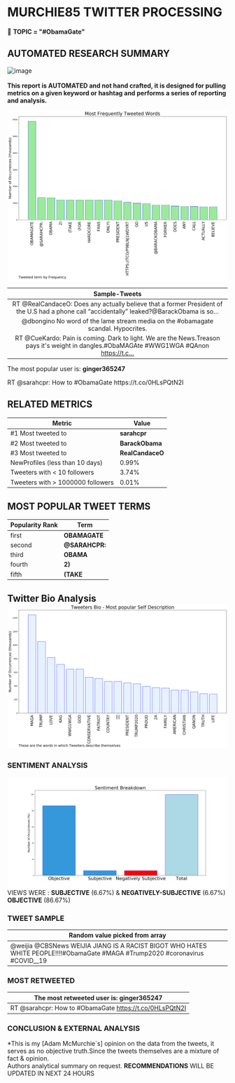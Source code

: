 # MURCHIE85 TWITTER PROCESSING 
&#x1F34E; **TOPIC = "#ObamaGate"**

## AUTOMATED RESEARCH SUMMARY

![image](https://marketingplatform.google.com/about/static/images/gmp/analytics-smb-benefit.jpg)
<br></br>
<b> This report is AUTOMATED and not hand crafted, it is designed for pulling metrics on a given keyword or hashtag and performs a series of reporting and analysis.</b>



![image](TWEETS.png)



|                **Sample-Tweets**        |
| :-------------: |
| RT @RealCandaceO: Does any actually believe that a former President of the U.S had a phone call “accidentally” leaked?@BarackObama is so… |
| @dbongino No word of the lame stream media on the #obamagate scandal. Hypocrites. |
| RT @CueKardo: Pain is coming. Dark to light. We are the News.Treason pays it's weight in dangles.#ObaMAGAte #WWG1WGA #QAnon https://t.c… |

The most popular user is: **ginger365247**
<div class="alert alert-block alert-danger"> RT @sarahcpr: How to #ObamaGate https://t.co/0HLsPQtN2I</div>

## RELATED METRICS<br>
| Metric | Value |
| ------------- | ------------- |
| #1 Most tweeted to  | **sarahcpr** |
| #2 Most tweeted to  | **BarackObama** |
| #3 Most tweeted to  | **RealCandaceO** |
| NewProfiles (less than 10 days) | 0.99%  |
| Tweeters with < 10 followers  | 3.74%|
| Tweeters with > 1000000 followers  | 0.01%  |



## MOST POPULAR TWEET TERMS 


| Popularity Rank  | Term |
| ------------- | ------------- |
| first  | **OBAMAGATE**  |
| second  | **@SARAHCPR:**  |
| third  | **OBAMA** |
| fourth  | **2)**  |
| fifth  | **(TAKE**  |


## Twitter Bio Analysis![image](BIO.png)
### SENTIMENT ANALYSIS
![image](sentiment.png)
VIEWS WERE : **SUBJECTIVE**  (6.67%) & **NEGATIVELY-SUBJECTIVE** (6.67%) **OBJECTIVE** (86.67%)

### TWEET SAMPLE 
| Random value picked from array |
| ------------- |
|@weijia @CBSNews WEIJIA JIANG IS A RACIST BIGOT WHO HATES WHITE PEOPLE!!!!#ObamaGate #MAGA #Trump2020 #coronavirus #COVID__19 |

### MOST RETWEETED 

| The most retweeted user is: **ginger365247**  |
| ------------- |
| RT @sarahcpr: How to #ObamaGate https://t.co/0HLsPQtN2I |

### CONCLUSION & EXTERNAL ANALYSIS

*This is my [Adam McMurchie`s] opinion on the data from the tweets, it serves as no objective truth.Since the tweets themselves are a mixture of fact & opinion.<br>
Authors analytical summary on request.
**RECOMMENDATIONS** WILL BE UPDATED IN NEXT  24 HOURS <br>